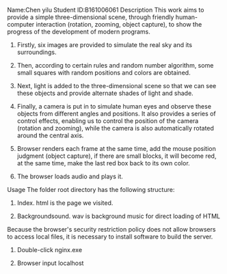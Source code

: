 Name:Chen yilu Student ID:B161006061
Description
This work aims to provide a simple three-dimensional scene, through friendly human-computer interaction (rotation, zooming, object capture), to show the progress of the development of modern programs.

1. Firstly, six images are provided to simulate the real sky and its surroundings.



2. Then, according to certain rules and random number algorithm, some small squares with random positions and colors are obtained.


3. Next, light is added to the three-dimensional scene so that we can see these objects and provide alternate shades of light and shade.


4. Finally, a camera is put in to simulate human eyes and observe these objects from different angles and positions. It also provides a series of control effects, enabling us to control the position of the camera (rotation and zooming), while the camera is also automatically rotated around the central axis.


5. Browser renders each frame at the same time, add the mouse position judgment (object capture), if there are small blocks, it will become red, at the same time, make the last red box back to its own color.

6. The browser loads audio and plays it.


Usage
The folder root directory has the following structure:




1. Index. html is the page we visited.

2. Backgroundsound. wav is background music for direct loading of HTML

Because the browser's security restriction policy does not allow browsers to access local files, it is necessary to install software to build the server.



1. Double-click nginx.exe

2. Browser input localhost